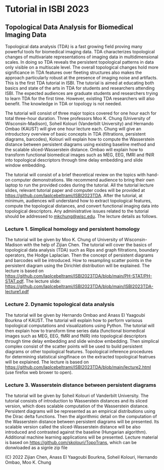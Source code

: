 # Tutorial in ISBI 2023
## Topological Data Analysis for Biomedical Imaging Data

Topological data analysis (TDA) is a fast growing field proving many powerful tools for biomedical imaging data. TDA characterizes topological changes of multivariate representations of imaging data in multidimensional scales. In doing so TDA reveals the persistent topological patterns in data only visible on a multiscale level. The overall topological changes hold more significance in TDA features over fleeting structures also makes the approach particularly robust at the presence of imaging noise and artifacts. This is the first TDA tutorial in ISBI. The tutorial is aimed at educating both basics and state of the arts in TDA for students and researchers attending ISBI. The expected audiences are graduate students and researchers trying to learn TDA for the first time. However, existing TDA researchers will also benefit. The knowledge in TDA or topology is not needed. 

The tutorial will consist of three major topics covered for one hour each for total three-hour duration. Three professors Moo K. Chung (University of Wisconsin-Madison), Soheil Kolouri (Vanderbilt University) and Hernando Ombao (KAUST) will give one hour lecture each. Chung will give an introductory overview of basic concepts in TDA (filtrations, persistent diagrams, barcodes), Kolouri will explain how to compute the Wasserstein distance between persistent diagrams using existing baseline method and the scalable sliced-Wasserstein distance. Ombao will explain how to transform functional biomedical images such as MEG, EEG, fMRI and fNIR into topological descriptors through time delay embedding and slide window embedding.

The tutorial will consist of a brief theoretical review on the topics with hand-on computer demonstrations. We recommend audience to bring their own laptop to run the provided codes during the tutorial. All the tutorial lecture slides, relevant tutorial paper and computer codes will be provided at https://github.com/laplcebeltrami/ISBI2023TDA. After the tutorial, at minimum, audiences will understand how to extract topological features, compute the topological distances, and convert functional imaging data into topological descriptors. Any administrative issues related to the tutorial should be addressed to mkchung@wisc.edu. The lecture details as follows.


### Lecture 1. Simplical homology and persistent homology
The tutorial will be given by Moo K. Chung of University of Wisconsin-Madison with the help of Zijian Chen. The tutorial will cover the basics of topological data analysis (TDA) such as Rips and graph filtrations, boundary operators, the Hodge Laplacian. Then the concept of persistent diagrams and barcodes will be introduced. How to resampling scatter points in the persistent diagram using the Dirichlet distribution will be explained. The lecture is based on  https://github.com/laplcebeltrami/ISBI2023TDA/blob/main/PH-STAT/PH-STAT.pdf. 
The lecture slide: https://github.com/laplcebeltrami/ISBI2023TDA/blob/main/ISBI2023TDA-lecture1.pdf

### Lecture 2. Dynamic topological data analysis
The tutorial will be given by Hernando Ombao and Anass El Yaagoubi Bourkna of KAUST. The tutorial will explain how to perform varisous topological computations and visualizations using Python. The tutorial will then explain how to transform time series data (functional biomedical images such as MEG, EEG, fMRI and fNIR) into topological descriptors through time delay embedding and slide window embedding. Then simplical complex consist of the scatter points will be used to build persistent diagrams or other topological features. Topological inference procedures for determining statistical singifinace on the extracted topological featrues will be explained. The lecture is based on https://github.com/laplcebeltrami/ISBI2023TDA/blob/main/lecture2.html (use firefox web brower to open). 


### Lecture 3. Wasserstein distance between persistent diagrams
The tutorial will be given by Soheil Kolouri of Vanderbilt University. The tutorial consists of introduction to Wasserstein distances and its sliced version, which does scalable computation of the Wasserstein distance. Persistent diagrams will be represented as an empirical distributions using the Dirac delta functions. Then  the algorithmic detail on the computation of  the Wasserstein distance between persistent diagrams will be presented. Its scalable version called the sliced-Wasserstein distance will be also introduced and contrasted against the baseline (Hungarian algorithm). Additional machine learning applications will be presented. Lecture material is based on https://github.com/skolouri/TopoTrans, which can be donwloaded as a signle zip file 



(C) 2022 Zijian Chen, Anass El Yaagoubi Bourkna, Soheil Kolouri, Hernando Ombao, Moo K. Chung

